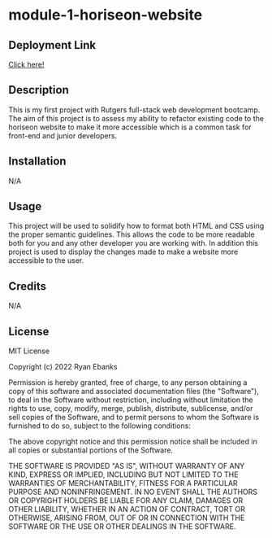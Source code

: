 # module-1-horiseon-website

## Deployment Link
[Click here!](https://ryanebanks.github.io/module-1-horiseon-website/)

## Description
This is my first project with Rutgers full-stack web development bootcamp. The aim of this project is to assess my ability to refactor existing code to the horiseon website to make it more accessible which is a common task for front-end and junior developers.

## Installation
N/A

## Usage
This project will be used to solidify how to format both HTML and CSS using the proper semantic guidelines. This allows the code to be more readable both for you and any other developer you are working with. In addition this project is used to display the changes made to make a website more accessible to the user.

## Credits
N/A

## License
MIT License

Copyright (c) 2022 Ryan Ebanks

Permission is hereby granted, free of charge, to any person obtaining a copy of this software and associated documentation files (the "Software"), to deal in the Software without restriction, including without limitation the rights to use, copy, modify, merge, publish, distribute, sublicense, and/or sell copies of the Software, and to permit persons to whom the Software is furnished to do so, subject to the following conditions:

The above copyright notice and this permission notice shall be included in all copies or substantial portions of the Software.

THE SOFTWARE IS PROVIDED "AS IS", WITHOUT WARRANTY OF ANY KIND, EXPRESS OR IMPLIED, INCLUDING BUT NOT LIMITED TO THE WARRANTIES OF MERCHANTABILITY, FITNESS FOR A PARTICULAR PURPOSE AND NONINFRINGEMENT. IN NO EVENT SHALL THE AUTHORS OR COPYRIGHT HOLDERS BE LIABLE FOR ANY CLAIM, DAMAGES OR OTHER LIABILITY, WHETHER IN AN ACTION OF CONTRACT, TORT OR OTHERWISE, ARISING FROM, OUT OF OR IN CONNECTION WITH THE SOFTWARE OR THE USE OR OTHER DEALINGS IN THE SOFTWARE.
